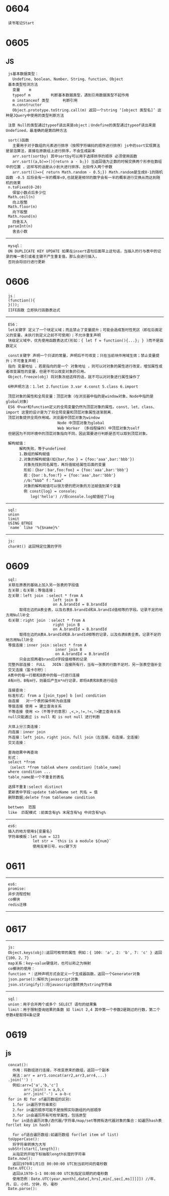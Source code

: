 0604 
=======
     读书笔记Start
0605 
======
JS
------
     js基本数据类型：
       Undefine、boolean、Number、String、function、Object
     基本类型检测方法  
       变量    m
       typeof m         判断基本数据类型，遇到引用数据类型不起作用
       m instanceof 类型      判断引用
       m.constructor  
       Object.prototype.toString.call(m) 返回一个string ‘[object 类型名]’ 这种是JQuery中使用的类型判断方法
     
     注意 Null的类型通过typeof读出来是object；Undefine的类型通过typeof读出来是Undefined，最准确的是第四种方法
                      
     sort()函数 
       主要用于对于数组的元素进行排序（按照字符编码的顺序进行排序）js中的sort实现算法是冒泡算法，直接在原数组上进行排序，不会生成副本
       arr.sort(sortby) 其中sortby可以用于选择排序的顺序 必须使用函数
       arr.sort((a,b)=>(){return a - b;}) 当返回值为正数的时候交换两个形参在数组中的位置 ，这样写的话是从小到大进行排序。比较传入两个参数
       arr.sort(()=>{ return Math.random - 0.5;}) Math.random是生成0-1的随机函数 -0.5 后将会有一半的概率<0,也就是是相邻的数字会有一半的概率进行交换从而达到随机的效果
     n.toFixed(0-20) 
       保留小数点后多少位
     Math.ceil(n)    
       向上取整
     Math.floor(n)   
       向下取整
     Math.round(n)   
       四舍五入
     parseInt(n)     
       舍去小数
----
     mysql：
     ON DUPLICATE KEY UPDATE 如果在insert语句后面带上这句话，当插入的行与表中的记录的唯一索引或者主键不产生重复值，那么会进行插入，
     否则会将旧行进行更新
0606 
=====
     js：
     (function(){
     }());          
     IIFE函数 立即执行函数表达式
----     
     ES6：
     let关键字 定义了一个块定义域；而且禁止了变量提升；可能会造成暂时性死区（即在后面定义的变量，未执行到定义之前不可使用）；不允许重复声明
     块级定义域中，优先使用函数表达式(形如：{ let f = function(){...}; } )而不是函数定义
     
     const关键字 声明一个只读的常量，声明后不可改变；只在当前块作用域生效；禁止变量提升；不可重复声明；
     指向 变量地址 ，若是指向的是一个 对象地址 ，则可以对对象的属性进行改变，增加属性或者改变属性的变量，但是不可以改变对象的引用。
     Object.freeze(obj) 将对象冻结这样的话，就不可以对对象进行属性操作了
     
     6种声明方法：1.let 2.function 3.var 4.const 5.class 6.import
     
     顶层对象的属性和全局变量：顶层对象（在浏览器中指的是window对象，Node中指的是global对象）
     ES6 中var和function定义的全局变量仍然为顶层对象的属性。const、let、class、import 这里的设计是为了将全局变量和顶层对象属性逐渐脱离.
     顶层对象提供全局作用域。浏览器中顶层对象为window
                           Node 中顶层对象为global
                           Web Worker （多线程操作）中顶层对象为self
     但是因为不同环境中的顶层对象指向不同，因此需要进行判断是否可以取到顶层对象。

     解构赋值：
          解构失败，等于undefined
          1.数组的解构赋值
          2.对象的解构赋值(如{bar,foo } = {foo:'aaa',bar:'bbb'})
            对象先找到同名属性，再将值赋给属性后面的变量
            形如：{bar：bar,foo:foo} = {foo:'aaa',bar:'bbb'}
            若：{bar：b,foo:f} = {foo:'aaa',bar:'bbb'}
            //b:“bbb” f：“aaa”
            对象的解构赋值可以很方便的把对象的方法赋值到某个变量
            例 const{log} = console;
               log('hello') //将console.log赋值给了log
     
-----
     sql:
     union
     limit
     USING BTREE
     `name` like '%{$name}%'
-----
     js:
     charAt() 返回特定位置的字符
0609     
=====
     sql:
     关联在原表的基础上加入另一张表的字段值
     左关联；右关联；等值连接；
     左关联：left join ：select * from A 
                         left join B
                         on A.brandId = B.brandId
          取得左边的A表全表，以及右表B.brandId和A.brandId值相等的字段。记录不足的地方用Null补全
     右关联：right join ：select * from A 
                         right join B
                         on A.brandId = B.brandId
          取得左边的A表A.brandId和B.brandId相等的记录，以及右表B表全表。记录不足的地方用Null补全
     等值连接：inner join：select * from A 
                          inner join B
                          on A.brandId = B.brandId
          只会出现两者brandId字段值相等的记录
     完整外部连接： FULL   JOIN：连接所有行，当有一张表的行数不足时，另一张表空值补全
     交叉连接（笛卡尔积）：
     A表中的每一行都和B表中的每一行进行连接 
     A有n行，B有m行，则最后产生m*n行记录，即将A表和B表进行组合

     连接查询：
     标准形式: from a [join_type] b [on] condition
     自连接   对一个表的操作称为自连接
     等值连接 使用 = 建立查询关系
     不等连接 使用 <>（不等于的意思）,<,>,!=,!<,!>建立查询关系
     null只能通过 is null 和 is not null 进行判断
     
     大体上分三类连接：
     内连接：inner join
     外连接：left join，right join，full join（左连接，右连接，全连接）
     交叉连接：

     查询结果中再查询
     形式：
     select *from 
     （select *from tableA where condition）[table_name] 
     where condition ...
     table_name是一个不重复的表名

     选择不重复:select distinct
     更新表中字段:update tableName set 列名 = 值
     删除数据;delete from tablename condition

     bettwen  范围
     like  匹配模式 :前面含有g% 末尾含有%g 中间含有%g%
-----  
     es6:
     插入的地方使用${变量名}
     字符串模板：let num = 123
                let str = `this is a module ${num}`
                使用反单引号，esc键下方
0611
=====
-----
     es6:
     promise:
     异步流程控制
     co模块
     redis迁移
----
0617
=====
-----
     js:
     Object.keys(obj):返回可枚举的属性 例如：{ 100: 'a', 2: 'b', 7: 'c' } 返回 {100，2，7}
     map关系：key—value键值对，也可以称之为映射
     co模块的使用：
     function *：这种声明方式会定义一个生成器函数，返回一个Generater对象
     json.parse():解析为javascript对象
     json.stringify():将javascript值转换为string字符串
-----
     sql：
     union：用于合并两个或多个 SELECT 语句的结果集
     limit：用于限制查询结果的条数 如 limit 2,4 其中第一个参数2是跳过的行数，第二个参数4是取得4条记录
0619
=====
js
-----
     concat():
       作用：将数组进行连接，不改变原来的数组，返回一个副本
       用法：arr = arr1.concat(arr2,arr3,arr4,...)
     .join('') :
       例如:arr=['a','b,'c']
            arr.join() = a,b,c
            arr.join('-') = a-b-c
     for in 和 for of遍历数组的区别:
       1.for in遍历字符串索引
       2.for in遍历顺序可能不是按照实际数组的内部顺序
       3.for in会遍历所有可枚举属性，包括原型
       for in适合遍历对象/迭代器/字符串/map/set等拥有迭代器对象的集合：如遍历hash表 for(let key in hash)

       for of适合遍历数组:如遍历数组 for(let item of list)
     toUpperCase():
       将字符串转换为大写
     subStr(start[,length]):
       从指定的开始下标抽取length长度的字符串
     Date.now():
       返回1970年1月1日 00:00:00 UTC到当前时间的毫秒数
     Date.UTC():
       返回从1970-1-1 00:00:00 UTC到指定日期的的毫秒数
       使用范例：Date.UTC(year,month[,date[,hrs[,min[,sec[,ms]]]]]) //年，月，日，小时，分钟，秒，毫秒
     Date.parse():
       
       
       

     
